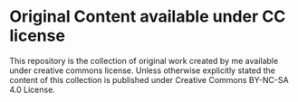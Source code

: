 # Original Content available under CC license

This repository is the collection of original work created by me available under creative commons license. Unless otherwise explicitly stated the content of this collection is published under Creative Commons BY-NC-SA 4.0 License.



